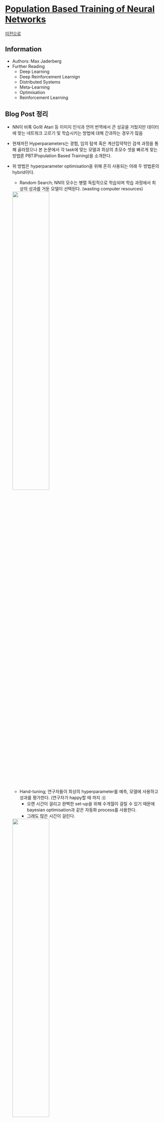# [**Population Based Training of Neural Networks**](https://arxiv.org/abs/1711.09846)

[이전으로](https://github.com/jinmang2/Awesome-Papers/tree/master/ShallowMinded)

## Information
- Authors: Max Jaderberg
- Further Reading
  - Deep Learning
  - Deep Reinforcement Learnign
  - Distributed Systems
  - Meta-Learning
  - Optimisation
  - Reinforcement Learning

## Blog Post 정리
- NN이 비록 Go와 Atari 등 이미지 인식과 언어 번역에서 큰 성공을 거뒀지만 데이터에 맞는 네트워크 고르기 및 학습시키는 방법에 대해 간과하는 경우가 많음
- 현재까진 Hyperparameters는 경험, 임의 탐색 혹은 계산집약적인 검색 과정을 통해 골라졌으나 본 논문에서 각 task에 맞는 모델과 최상의 초모수 셋을 빠르게 찾는 방법론 PBT(Population Based Training)을 소개한다.
- 위 방법은 hyperparameter optimisation을 위해 흔히 사용되는 아래 두 방법론의 hybrid이다.
  - Random Search; NN의 모수는 병렬 독립적으로 학습되며 학습 과정에서 최상의 성과를 거둔 모델이 선택된다. (wasting computer resources)
  <img src="https://lh3.googleusercontent.com/TKQMhWxTTj4w7j_SwCG2pS532-4ZNBq3fLNIvdVmf8Ke87NWmR810Lqoht2eHn4Oj8hW13WJ4uCAAXOxNd2_GWeUClecRBFZp3KI=w1440-rw-v1" width=50% height=50%>
  
  - Hand-tuning; 연구자들이 최상의 hyperparameter를 예측, 모델에 사용하고 성과를 평가한다. (연구자가 happy할 때 까지 :))
    - 오랜 시간이 걸리고 완벽한 set-up을 위해 수개월이 걸릴 수 있기 때문에 bayesian optimisation과 같은 자동화 process를 사용한다.
    - 그래도 많은 시간이 걸린다.
  <img src="https://lh3.googleusercontent.com/2AIq0yYUkkCZnvMHn-dpUKmdmwlKnryRYmDzvD4iGlKUq36RrPqxWV9fP40OQZg7Rsxk5HucDsYMHvwXrnJw-q15ILSnYueRydLI1g=w1440-rw-v1" width=50% height=50%>
  
- PBT는 아래 절차로 학습한다.
  - Random Search와 같이 병렬적으로 학습
  - 그러나, **독립적**으로 학습시키지 않고 모집단의 멤버 worker가 다른 worker의 performance를 exploit하여 모딥단의 남은 정보를 활용할 수 있다.
  - 이 후 현재 값을 임의로 바꿔 새로운 hyperparameter를 탐색한다.
  - exploting과 exploring은 주기적으로 수행한다.
  <img src="https://lh3.googleusercontent.com/7-FSSFPLz2ZTba8dyqd27T9sw7jNgrteex0s27ibOUqmxL7_k1QPzrOeLsZssNqVhiZhKpHtpD6f19PPoIN6qoVXVRDFbgEElN-Ix_k=w1440-rw-v1" width=50% height=50%>
  
- 위 과정을 통해
  - PBT가 좋은 hyperparameter를 빠르게 활용하고
  - 유망한 모델에 더 많은 훈련 시간을 할애할 수 있으며
  - 훈련 전반에 걸쳐 hyperparameter 값을 조정하여 최상의 구성을 자동으로 학습할 수 있다
- DM Lab, Atari, StarCraft2, Machine Translation, GAN 등에서 이전 SOTA score를 갱신

![pbt algorithm](https://user-images.githubusercontent.com/37775784/100559209-fd6b2a80-32f4-11eb-8cd2-cd5e33072c33.PNG)
